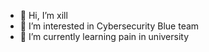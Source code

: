 - 👋 Hi, I’m xill
- 👀 I’m interested in Cybersecurity Blue team
- 🌱 I’m currently learning pain in university



<!---
xill75/xill75 is a ✨ special ✨ repository because its `README.md` (this file) appears on your GitHub profile.
You can click the Preview link to take a look at your changes.
--->
